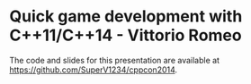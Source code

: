 # Quick game development with C++11/C++14 - Vittorio Romeo

The code and slides for this presentation are available at https://github.com/SuperV1234/cppcon2014.

